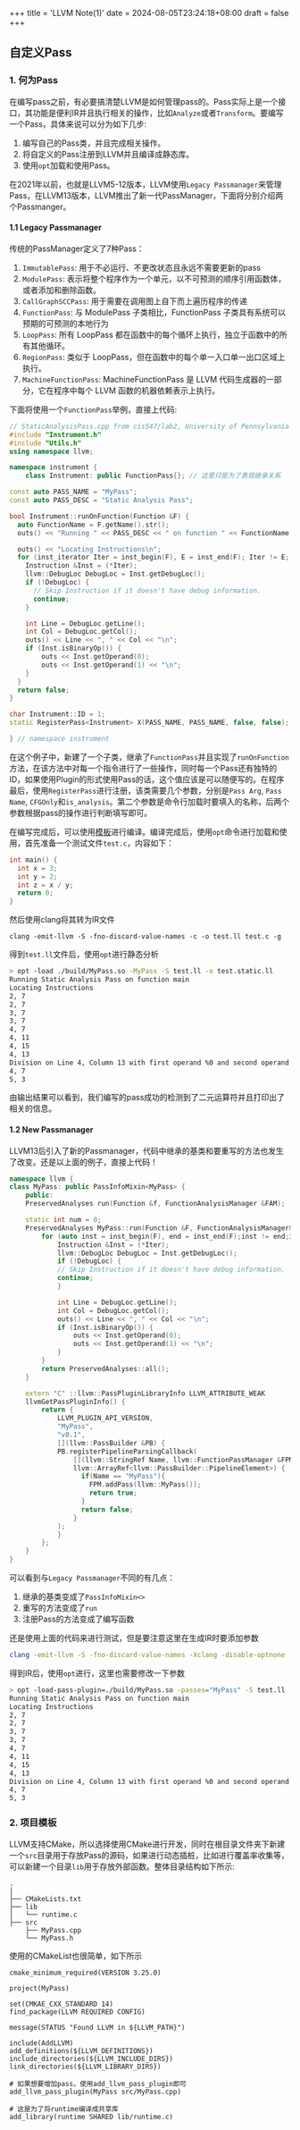 +++
title = 'LLVM Note(1)'
date = 2024-08-05T23:24:18+08:00
draft = false
+++
## 自定义Pass

### 1. 何为Pass
在编写pass之前，有必要搞清楚LLVM是如何管理pass的。Pass实际上是一个接口，其功能是便利IR并且执行相关的操作，比如`Analyze`或者`Transform`。要编写一个Pass，具体来说可以分为如下几步:

1. 编写自己的Pass类，并且完成相关操作。
2. 将自定义的Pass注册到LLVM并且编译成静态库。
3. 使用`opt`加载和使用Pass。

在2021年以前，也就是LLVM5-12版本，LLVM使用`Legacy Passmanager`来管理Pass，在LLVM13版本，LLVM推出了新一代PassManager，下面将分别介绍两个Passmanger。

#### 1.1 Legacy Passmanager
传统的PassManager定义了7种Pass：
1. `ImmutablePass`: 用于不必运行、不更改状态且永远不需要更新的pass
2. `ModulePass`: 表示将整个程序作为一个单元，以不可预测的顺序引用函数体，或者添加和删除函数。
3. `CallGraphSCCPass`: 用于需要在调用图上自下而上遍历程序的传递
4. `FunctionPass`: 与 ModulePass 子类相比，FunctionPass 子类具有系统可以预期的可预测的本地行为
5. `LoopPass`: 所有 LoopPass 都在函数中的每个循环上执行，独立于函数中的所有其他循环。
6. `RegionPass`: 类似于 LoopPass，但在函数中的每个单一入口单一出口区域上执行。
7. `MachineFunctionPass`: MachineFunctionPass 是 LLVM 代码生成器的一部分，它在程序中每个 LLVM 函数的机器依赖表示上执行。

下面将使用一个`FunctionPass`举例，直接上代码:
```cpp
// StaticAnalysisPass.cpp from cis547/lab2, University of Pennsylvania
#include "Instrument.h"
#include "Utils.h"
using namespace llvm;

namespace instrument {
    class Instrument: public FunctionPass{}; // 这里只是为了表现继承关系

const auto PASS_NAME = "MyPass";
const auto PASS_DESC = "Static Analysis Pass";

bool Instrument::runOnFunction(Function &F) {
  auto FunctionName = F.getName().str();
  outs() << "Running " << PASS_DESC << " on function " << FunctionName << "\n";

  outs() << "Locating Instructions\n";
  for (inst_iterator Iter = inst_begin(F), E = inst_end(F); Iter != E; ++Iter) {
    Instruction &Inst = (*Iter);
    llvm::DebugLoc DebugLoc = Inst.getDebugLoc();
    if (!DebugLoc) {
      // Skip Instruction if it doesn't have debug information.
      continue;
    }

    int Line = DebugLoc.getLine();
    int Col = DebugLoc.getCol();
    outs() << Line << ", " << Col << "\n";
    if (Inst.isBinaryOp()) {
        outs << Inst.getOperand(0);
        outs << Inst.getOperand(1) << "\n";
    }
  }
  return false;
}

char Instrument::ID = 1;
static RegisterPass<Instrument> X(PASS_NAME, PASS_NAME, false, false);

} // namespace instrument
```
在这个例子中，新建了一个子类，继承了`FunctionPass`并且实现了`runOnFunction`方法，在该方法中对每一个指令进行了一些操作，同时每一个Pass还有独特的ID，如果使用Plugin的形式使用Pass的话，这个值应该是可以随便写的。在程序最后，使用`RegisterPass`进行注册，该类需要几个参数，分别是`Pass Arg`, `Pass Name`, `CFGOnly`和`is_analysis`。第二个参数是命令行加载时要填入的名称，后两个参数根据pass的操作进行判断填写即可。

在编写完成后，可以使用[模板](新建项目)进行编译。编译完成后，使用`opt`命令进行加载和使用，首先准备一个测试文件`test.c`，内容如下：
```c
int main() {
  int x = 3;
  int y = 2;
  int z = x / y;
  return 0;
}

```
然后使用clang将其转为IR文件
```shell
clang -emit-llvm -S -fno-discard-value-names -c -o test.ll test.c -g
```
得到`test.ll`文件后，使用`opt`进行静态分析
```sh
> opt -load ./build/MyPass.so -MyPass -S test.ll -o test.static.ll
Running Static Analysis Pass on function main
Locating Instructions
2, 7
2, 7
3, 7
3, 7
4, 7
4, 11
4, 15
4, 13
Division on Line 4, Column 13 with first operand %0 and second operand %1
4, 7
5, 3
```
由输出结果可以看到，我们编写的pass成功的检测到了二元运算符并且打印出了相关的信息。

#### 1.2 New Passmanager
LLVM13后引入了新的Passmanager，代码中继承的基类和要重写的方法也发生了改变。还是以上面的例子，直接上代码！
```cpp
namespace llvm {
class MyPass: public PassInfoMixin<MyPass> {
    public:
    PreservedAnalyses run(Function &f, FunctionAnalysisManager &FAM);

    static int num = 0;
    PreservedAnalyses MyPass::run(Function &F, FunctionAnalysisManager& FAM) {
        for (auto inst = inst_begin(F), end = inst_end(F);inst != end;inst++) {
            Instruction &Inst = (*Iter);
            llvm::DebugLoc DebugLoc = Inst.getDebugLoc();
            if (!DebugLoc) {
            // Skip Instruction if it doesn't have debug information.
            continue;
            }

            int Line = DebugLoc.getLine();
            int Col = DebugLoc.getCol();
            outs() << Line << ", " << Col << "\n";
            if (Inst.isBinaryOp()) {
                outs << Inst.getOperand(0);
                outs << Inst.getOperand(1) << "\n";
            }
        }
        return PreservedAnalyses::all();
    }

    extern "C" ::llvm::PassPluginLibraryInfo LLVM_ATTRIBUTE_WEAK
    llvmGetPassPluginInfo() {
        return {
            LLVM_PLUGIN_API_VERSION, 
            "MyPass", 
            "v0.1",
            [](llvm::PassBuilder &PB) {
            PB.registerPipelineParsingCallback(
                [](llvm::StringRef Name, llvm::FunctionPassManager &FPM,
                llvm::ArrayRef<llvm::PassBuilder::PipelineElement>) {
                  if(Name == "MyPass"){
                    FPM.addPass(llvm::MyPass());
                    return true;
                  }
                  return false;
                }
            );
            }
        };
    }
}
```
可以看到与`Legacy Passmanager`不同的有几点：
1. 继承的基类变成了`PassInfoMixin<>`
2. 重写的方法变成了`run`
3. 注册Pass的方法变成了编写函数

还是使用上面的代码来进行测试，但是要注意这里在生成IR时要添加参数
```sh
clang -emit-llvm -S -fno-discard-value-names -Xclang -disable-optnone -c -o test.ll test.c -g
```
得到IR后，使用`opt`进行，这里也需要修改一下参数
```sh
> opt -load-pass-plugin=./build/MyPass.so -passes="MyPass" -S test.ll -o test.static.ll
Running Static Analysis Pass on function main
Locating Instructions
2, 7
2, 7
3, 7
3, 7
4, 7
4, 11
4, 15
4, 13
Division on Line 4, Column 13 with first operand %0 and second operand %1
4, 7
5, 3
```

### 2. 项目模板
LLVM支持CMake，所以选择使用CMake进行开发，同时在根目录文件夹下新建一个`src`目录用于存放Pass的源码，如果进行动态插桩，比如进行覆盖率收集等，可以新建一个目录`lib`用于存放外部函数。整体目录结构如下所示:
```
.
│
├── CMakeLists.txt
├── lib
│   └── runtime.c
├── src
    ├── MyPass.cpp
    └── MyPass.h 

```
使用的CMakeList也很简单，如下所示
```
cmake_minimum_required(VERSION 3.25.0)

project(MyPass)

set(CMKAE_CXX_STANDARD 14)
find_package(LLVM REQUIRED CONFIG)

message(STATUS "Found LLVM in ${LLVM_PATH}")

include(AddLLVM)
add_definitions(${LLVM_DEFINITIONS})
include_directories(${LLVM_INCLUDE_DIRS})
link_directories(${LLVM_LIBRARY_DIRS})

# 如果想要增加pass，使用add_llvm_pass_plugin即可
add_llvm_pass_plugin(MyPass src/MyPass.cpp)

# 这是为了将runtime编译成共享库
add_library(runtime SHARED lib/runtime.c)
```
